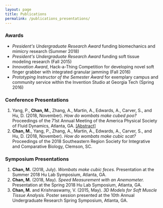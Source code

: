 ```yaml
---
layout: page
title: Publications
permalink: /publications_presentations/
---
```

<h3>Awards</h3>
<ul>
  <li><i>President's Undergraduate Research Award</i> funding biomechanics and mimicry research (Summer 2018)</li>
  <li><i>President's Undergraduate Research Award</i> funding soft tissue modeling research (Fall 2015)</li>
  <li><i>Innovation Award</i>, Hack-a-Thing Competition for developing novel soft finger grabber with integrated granular jamming (Fall 2016)</li>
  <li><i>Prototyping Instructor of the Semester Award</i> for exemplary campus and community service within the Invention Studio at Georgia Tech (Spring 2016)</li>
</ul>

<h3>Conference Presentations</h3>
<ol>
<li>Yang, P., <b>Chan, M.</b>, Zhang, A., Martin, A., Edwards, A., Carver, S., and Hu, D. (2018, November). <i>How do wombats make cubed poo?</i> Proceedings of the 71st Annual Meeting of the America Physical Society of Fluid Dynamics, Atlanta, GA. <a href="http://meetings.aps.org/Meeting/DFD18/Session/E19.1">[Abstract]</a></li>
<li><b>Chan, M.</b>, Yang, P., Zhang, A., Martin, A., Edwards, A., Carver, S., and Hu, D. (2018, November). <i>How do wombats make cubic scat?</i> Proceedings of the 2018 Southeastern Region Society for Integrative and Comparative Biology, Clemson, SC.</li>
</ol>

<h3>Symposium Presentations</h3>
<ol>
  <li><b>Chan, M.</b> (2018, July). <i>Wombats make cubic feces.</i> Presentation at the Summer 2018 Hu Lab Symposium, Atlanta, GA.</li>
  <li><b>Chan, M.</b> (2018, May). <i>Speed Measurement with an Anemometer.</i> Presentation at the Spring 2018 Hu Lab Symposium, Atlanta, GA.</li>
  <li><b>Chan, M.</b> and Krishnaswamy, V. (2015, May). <i>3D Models for Soft Muscle Tissue Analysis.</i> Poster session presented at the 10th Annual Undergraduate Research Spring Symposium, Atlanta, GA.</li>
</ol>
